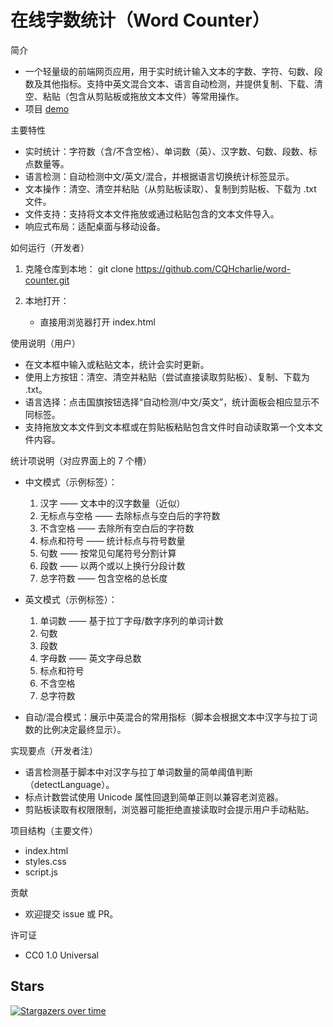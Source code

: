 # 在线字数统计（Word Counter）

简介
- 一个轻量级的前端网页应用，用于实时统计输入文本的字数、字符、句数、段数及其他指标。支持中英文混合文本、语言自动检测，并提供复制、下载、清空、粘贴（包含从剪贴板或拖放文本文件）等常用操作。
- 项目 [demo](https://wc.charliehome.xx.kg)

主要特性
- 实时统计：字符数（含/不含空格）、单词数（英）、汉字数、句数、段数、标点数量等。
- 语言检测：自动检测中文/英文/混合，并根据语言切换统计标签显示。
- 文本操作：清空、清空并粘贴（从剪贴板读取）、复制到剪贴板、下载为 .txt 文件。
- 文件支持：支持将文本文件拖放或通过粘贴包含的文本文件导入。
- 响应式布局：适配桌面与移动设备。

如何运行（开发者）
1. 克隆仓库到本地：
   git clone https://github.com/CQHcharlie/word-counter.git

2. 本地打开：
   - 直接用浏览器打开 index.html

使用说明（用户）
- 在文本框中输入或粘贴文本，统计会实时更新。
- 使用上方按钮：清空、清空并粘贴（尝试直接读取剪贴板）、复制、下载为 .txt。
- 语言选择：点击国旗按钮选择“自动检测/中文/英文”，统计面板会相应显示不同标签。
- 支持拖放文本文件到文本框或在剪贴板粘贴包含文件时自动读取第一个文本文件内容。

统计项说明（对应界面上的 7 个槽）
- 中文模式（示例标签）：
  1. 汉字 —— 文本中的汉字数量（近似）
  2. 无标点与空格 —— 去除标点与空白后的字符数
  3. 不含空格 —— 去除所有空白后的字符数
  4. 标点和符号 —— 统计标点与符号数量
  5. 句数 —— 按常见句尾符号分割计算
  6. 段数 —— 以两个或以上换行分段计数
  7. 总字符数 —— 包含空格的总长度

- 英文模式（示例标签）：
  1. 单词数 —— 基于拉丁字母/数字序列的单词计数
  2. 句数
  3. 段数
  4. 字母数 —— 英文字母总数
  5. 标点和符号
  6. 不含空格
  7. 总字符数

- 自动/混合模式：展示中英混合的常用指标（脚本会根据文本中汉字与拉丁词数的比例决定最终显示）。

实现要点（开发者注）
- 语言检测基于脚本中对汉字与拉丁单词数量的简单阈值判断（detectLanguage）。
- 标点计数尝试使用 Unicode 属性回退到简单正则以兼容老浏览器。
- 剪贴板读取有权限限制，浏览器可能拒绝直接读取时会提示用户手动粘贴。

项目结构（主要文件）
- index.html 
- styles.css
- script.js

贡献
- 欢迎提交 issue 或 PR。

许可证
- CC0 1.0 Universal

## Stars
[![Stargazers over time](https://starchart.cc/CQHcharlie/word-counter.svg?background=%2300000000&axis=%23d3c8c8&line=%2300990f)](#)
